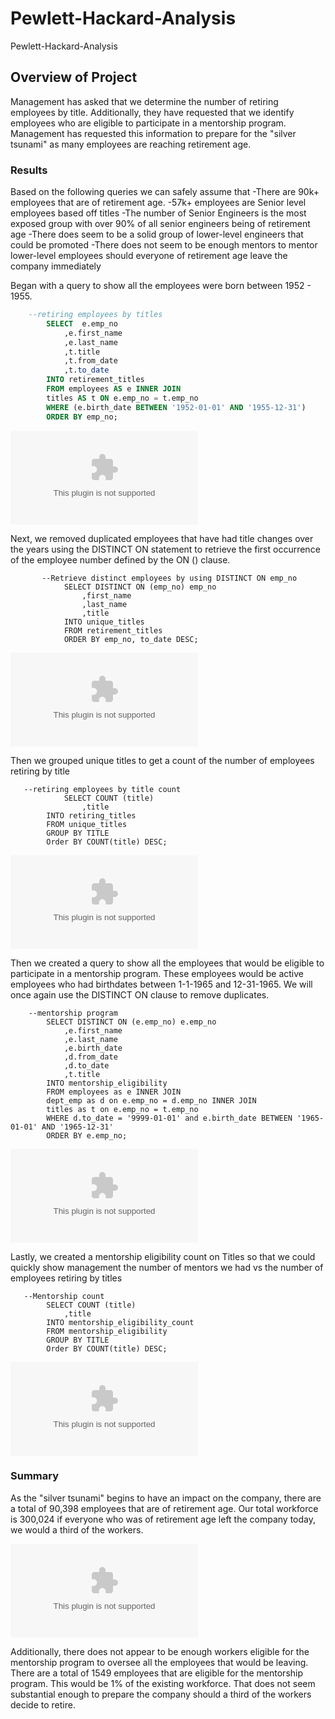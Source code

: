# Pewlett-Hackard-Analysis
 Pewlett-Hackard-Analysis

 ## Overview of Project
Management has asked that we determine the number of retiring employees by title. Additionally, they have requested that we identify employees who are eligible to participate in a mentorship program. Management has requested this information to prepare for the "silver tsunami" as many employees are reaching retirement age. 

### Results
Based on the following queries we can safely assume that 
-There are 90k+ employees that are of retirement age.
-57k+ employees are Senior level employees based off titles
-The number of Senior Engineers is the most exposed group with over 90% of all senior engineers being of retirement age
-There does seem to be a solid group of lower-level engineers that could be promoted
-There does not seem to be enough mentors to mentor lower-level employees should everyone of retirement age leave the company immediately

Began with a query to show all the employees were born between 1952 - 1955. 
```sql
    --retiring employees by titles
        SELECT  e.emp_no
            ,e.first_name
            ,e.last_name
            ,t.title
            ,t.from_date
            ,t.to_date
        INTO retirement_titles      
        FROM employees AS e INNER JOIN 
        titles AS t ON e.emp_no = t.emp_no
        WHERE (e.birth_date BETWEEN '1952-01-01' AND '1955-12-31')
        ORDER BY emp_no;
```
    
![RetiringEmployeesByTitle](https://github.com/john10roberts/Pewlett-Hackard-Analysis/blob/main/Data/retirement_titles.csv)

Next, we removed duplicated employees that have had title changes over the years using the DISTINCT ON statement to retrieve the first occurrence of the employee number defined by the ON () clause.
```
       --Retrieve distinct employees by using DISTINCT ON emp_no
            SELECT DISTINCT ON (emp_no) emp_no
                ,first_name
                ,last_name
                ,title
            INTO unique_titles
            FROM retirement_titles
            ORDER BY emp_no, to_date DESC;
```
![RetiringEmployeesUniqueTitles](https://github.com/john10roberts/Pewlett-Hackard-Analysis/blob/main/Data/unique_titles.csv)

Then we grouped unique titles to get a count of the number of employees retiring by title
```
   --retiring employees by title count
            SELECT COUNT (title)
                ,title
        INTO retiring_titles
        FROM unique_titles
        GROUP BY TITLE
        Order BY COUNT(title) DESC;
```
![RetiringEmployeesCountByTitle](https://github.com/john10roberts/Pewlett-Hackard-Analysis/blob/main/Data/retiring_titles.csv)

Then we created a query to show all the employees that would be eligible to participate in a mentorship program. These employees would be active employees who had birthdates between 1-1-1965 and 12-31-1965. We will once again use the DISTINCT ON clause to remove duplicates. 
```
    --mentorship program
        SELECT DISTINCT ON (e.emp_no) e.emp_no
            ,e.first_name
            ,e.last_name
            ,e.birth_date
            ,d.from_date
            ,d.to_date
            ,t.title
        INTO mentorship_eligibility
        FROM employees as e INNER JOIN
        dept_emp as d on e.emp_no = d.emp_no INNER JOIN
        titles as t on e.emp_no = t.emp_no
        WHERE d.to_date = '9999-01-01' and e.birth_date BETWEEN '1965-01-01' AND '1965-12-31'
        ORDER BY e.emp_no;
```
![MentorshipEligibility](https://github.com/john10roberts/Pewlett-Hackard-Analysis/blob/main/Data/mentorship_eligibilty.csv)

Lastly, we created a mentorship eligibility count on Titles so that we could quickly show management the number of mentors we had vs the number of employees retiring by titles
```
   --Mentorship count
        SELECT COUNT (title)
            ,title
        INTO mentorship_eligibility_count
        FROM mentorship_eligibility
        GROUP BY TITLE
        Order BY COUNT(title) DESC;
```
![MentorshipEligibilityCount](https://github.com/john10roberts/Pewlett-Hackard-Analysis/blob/main/Data/mentorship_eligibilty_count.csv)

### Summary
As the "silver tsunami" begins to have an impact on the company, there are a total of 90,398 employees that are of retirement age. Our total workforce is 300,024 if everyone who was of retirement age left the company today, we would a third of the workers. 

![AllActiveEmployeesCount](https://github.com/john10roberts/Pewlett-Hackard-Analysis/blob/main/Data/all_active_employees_count.csv)

Additionally, there does not appear to be enough workers eligible for the mentorship program to oversee all the employees that would be leaving. There are a total of 1549 employees that are eligible for the mentorship program. This would be 1% of the existing workforce. That does not seem substantial enough to prepare the company should a third of the workers decide to retire. 


